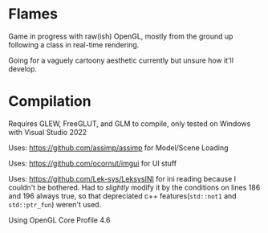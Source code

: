 # Flames
 
Game in progress with raw(ish) OpenGL, mostly from the ground up following a class in real-time rendering.

Going for a vaguely cartoony aesthetic currently but unsure how it'll develop.

# Compilation
Requires GLEW, FreeGLUT, and GLM to compile, only tested on Windows with Visual Studio 2022

Uses: https://github.com/assimp/assimp for Model/Scene Loading

Uses: https://github.com/ocornut/imgui for UI stuff

Uses: https://github.com/Lek-sys/LeksysINI for ini reading because I couldn't be bothered. Had to *slightly* modify it by the conditions on lines 186 and 196 always true, so that depreciated c++ features(`std::not1` and `std::ptr_fun`) weren't used.

Using OpenGL Core Profile 4.6
